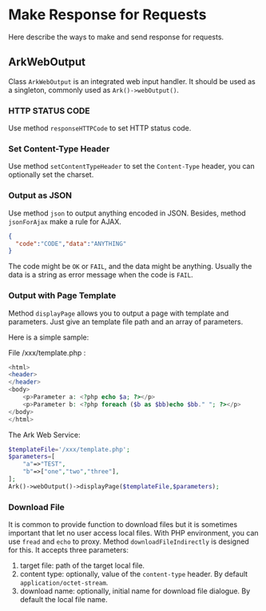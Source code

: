 # Make Response for Requests

Here describe the ways to make and send response for requests.

## ArkWebOutput

Class `ArkWebOutput` is an integrated web input handler. 
It should be used as a singleton, commonly used as `Ark()->webOutput()`.

### HTTP STATUS CODE

Use method `responseHTTPCode` to set HTTP status code.

### Set Content-Type Header

Use method `setContentTypeHeader` to set the `Content-Type` header,
you can optionally set the charset.

### Output as JSON
 
Use method `json` to output anything encoded in JSON.
Besides, method `jsonForAjax` make a rule for AJAX.

```json
{
  "code":"CODE","data":"ANYTHING"
}
``` 

The code might be `OK` or `FAIL`, and the data might be anything. 
Usually the data is a string as error message when the code is `FAIL`.

### Output with Page Template

Method `displayPage` allows you to output a page with template and parameters.
Just give an template file path and an array of parameters.

Here is a simple sample:

File /xxx/template.php :

```php
<html>
<header>
</header>
<body>
    <p>Parameter a: <?php echo $a; ?></p>
    <p>Parameter b: <?php foreach ($b as $bb)echo $bb." "; ?></p>
</body>
</html> 

```

The Ark Web Service: 

```php
$templateFile='/xxx/template.php';
$parameters=[
    "a"=>"TEST",
    "b"=>["one","two","three"],
];
Ark()->webOutput()->displayPage($templateFile,$parameters);
```

### Download File

It is common to provide function to download files but it is sometimes important that let no user access local files.
With PHP environment, you can use `fread` and `echo` to proxy.
Method `downloadFileIndirectly` is designed for this.
It accepts three parameters:

1. target file: path of the target local file.
1. content type: optionally, value of the `content-type` header. By default `application/octet-stream`.
1. download name: optionally, initial name for download file dialogue. By default the local file name.

  